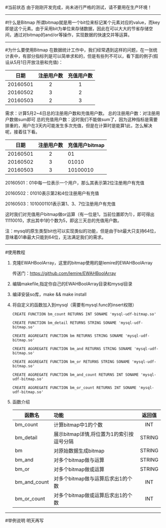 #当前状态
由于刚刚开发完成，尚未进行严格的测试，请不要用在生产环境！
***
#什么是Bitmap
所谓bitmap就是用一个bit位来标记某个元素对应的value，而key即是这个元素。由于采用bit为单位来存储数据，因此在可以大大的节省存储空间，通过对bitmap的and/or等操作，实现数据的快速交并等运算。
***
#为什么要使用Bitmap
在数据统计工作中，我们经常遇到这样的问题，在一张统计表中，有部分指标列是可以简单求和的，但是有些列不可以，看下面的例子(假设从5月1日开放注册和充值)：

| 日期    | 注册用户数 | 充值用户数|
| -------- |:----------:|:-----:|
| 20160501 | 2        | 1     |
| 20160502 | 3        | 2     |
| 20160503 | 2        | 3     |

需求：计算5月2~4日总的注册用户数和充值用户数。
总的注册用户数：对注册用户数做sum即可
总的充值用户数：这时我们不能做sum了，因为这种指标是需要排重的，用户在3天内可能发生多次充值，但是在计算时是能算1此，怎么解决呢，接着往下看。

| 日期     | 注册用户数 | 充值用户bitmap|
|----------|:----------:|:--------|
| 20160501 | 2        | 01         |
| 20160502 | 3        | 01010      |
| 20160503 | 3        | 10100010   |

20160501：01中每一位表示一个用户，那么其表示第2位注册用户有充值

20160502：01010表示第2和4位注册用户有充值

20160503：1010001101表示第1、3、7位注册用户有充值

这时我们对充值用户bitmap做or运算（有一位是1，当前位置即为1），即可得出11110010，求出其中1的个数为5，即这三天总的充值用户数。

注：mysql的原生类型bit也可以实现类似的功能，但是由于bit最大只支持64位，意味着01串最大只能到64位，无法满足我们的需求。
***
#使用教程
1.	克隆EWAHBoolArray，这里的bitmap使用的是lemire的EWAHBoolArray

	传送门：https://github.com/lemire/EWAHBoolArray

2.	编辑makefile,指定你自己的EWAHBoolArray目录和mysql目录

3.	编译安装so库，make && make install

4.	将自定义的函数加入到mysql（需要有mysql.func的insert权限）

		CREATE FUNCTION bm_count RETURNS INT SONAME 'mysql-udf-bitmap.so'
	
		CREATE FUNCTION bm_detail RETURNS STRING SONAME 'mysql-udf-bitmap.so'
	
		CREATE AGGREGATE FUNCTION bm RETURNS STRING SONAME 'mysql-udf-bitmap.so'
	
		CREATE AGGREGATE FUNCTION bm_and RETURNS STRING SONAME 'mysql-udf-bitmap.so'
	
		CREATE AGGREGATE FUNCTION bm_or RETURNS STRING SONAME 'mysql-udf-bitmap.so'
	
		CREATE AGGREGATE FUNCTION bm_and_count RETURNS INT SONAME 'mysql-udf-bitmap.so'
	
		CREATE AGGREGATE FUNCTION bm_or_count RETURNS INT SONAME 'mysql-udf-bitmap.so'
5.	函数介绍

	| 函数名 | 功能 | 返回值 |
	|--------------|:------------------------------------|:--------:|
	| bm_count     |计算bitmap中1的个数                    |     INT     |
	| bm_detail    |展示bitmap详情,将位置为1的索引按逗号分隔  |   STRING   |
	| bm           |对原始数据生成bitmap                   |  STRING  |
	| bm_and       |对多个bitmap做与运算                   |  STRING  |
	| bm_or        |对多个bitmap做或运算                   |  STRING  |
	| bm_and_count |对多个bitmap做与运算后求出1的个数        |  INT  |
	| bm_or_count  |对多个bitmap做或运算后求出1的个数        |  INT  |

***
#举例说明
明天再写
			



